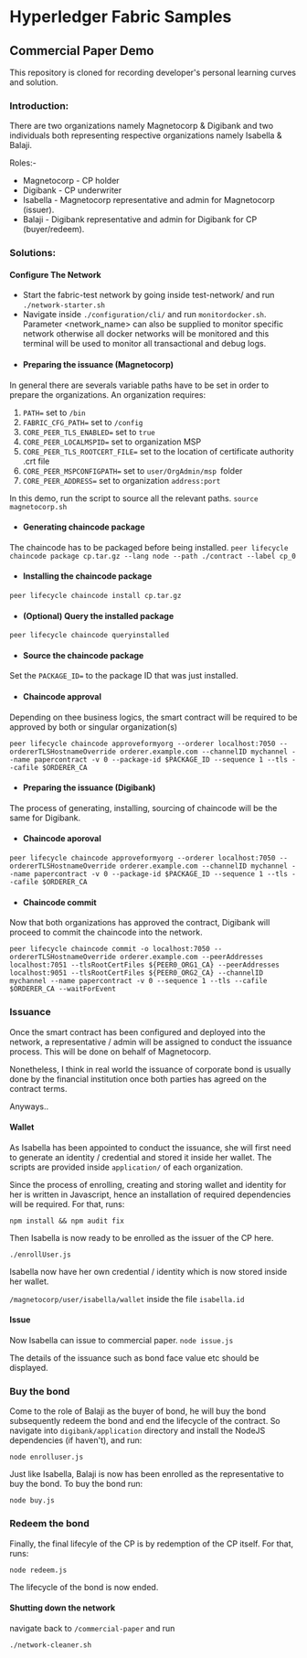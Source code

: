 [//]: # (SPDX-License-Identifier: CC-BY-4.0)

# Hyperledger Fabric Samples 

## Commercial Paper Demo
This repository is cloned for recording developer's personal learning curves and solution.

### Introduction:
There are two organizations namely Magnetocorp & Digibank and two individuals both representing respective organizations namely Isabella & Balaji.

Roles:- 
 * Magnetocorp - CP holder
 * Digibank - CP underwriter
 * Isabella - Magnetocorp representative and admin for Magnetocorp (issuer).
 * Balaji - Digibank representative and admin for Digibank for CP (buyer/redeem). 

### Solutions:
 #### Configure The Network
* Start the fabric-test network by going inside test-network/ and run `./network-starter.sh`
* Navigate inside `./configuration/cli/` and run `monitordocker.sh`. Parameter <network_name> can also be supplied to monitor specific network otherwise all docker networks will be monitored and this terminal will be used to monitor all transactional and debug logs.
* #### Preparing the issuance (Magnetocorp)
In general there are severals variable paths have to be set in order to prepare the organizations. An organization requires:

1. `PATH=` set to `/bin`
2. `FABRIC_CFG_PATH=` set to `/config`
3. `CORE_PEER_TLS_ENABLED=` set to `true`
4. `CORE_PEER_LOCALMSPID=` set to organization MSP
5. `CORE_PEER_TLS_ROOTCERT_FILE=` set to the location of certificate authority .crt file
6. `CORE_PEER_MSPCONFIGPATH=` set to `user/OrgAdmin/msp `folder
7. `CORE_PEER_ADDRESS=` set to organization `address:port`

In this demo, run the script to source all the relevant paths.
`source magnetocorp.sh`

* #### Generating chaincode package

The chaincode has to be packaged before being installed.
`peer lifecycle chaincode package cp.tar.gz --lang node --path ./contract --label cp_0`

* #### Installing the chaincode package

`peer lifecycle chaincode install cp.tar.gz`

* #### (Optional) Query the installed package

`peer lifecycle chaincode queryinstalled`

* #### Source the chaincode package
Set the `PACKAGE_ID=` to the package ID that was just installed.

* #### Chaincode approval
Depending on thee business logics, the smart contract will be required to be approved by both or singular organization(s)

`peer lifecycle chaincode approveformyorg --orderer localhost:7050 --ordererTLSHostnameOverride orderer.example.com --channelID mychannel --name papercontract -v 0 --package-id $PACKAGE_ID --sequence 1 --tls --cafile $ORDERER_CA `

* #### Preparing the issuance (Digibank)

The process of generating, installing, sourcing of chaincode will be the same for Digibank.

* #### Chaincode aporoval

`peer lifecycle chaincode approveformyorg --orderer localhost:7050 --ordererTLSHostnameOverride orderer.example.com --channelID mychannel --name papercontract -v 0 --package-id $PACKAGE_ID --sequence 1 --tls --cafile $ORDERER_CA `

* #### Chaincode commit
Now that both organizations has approved the contract, Digibank will proceed to commit the chaincode into the network.

`peer lifecycle chaincode commit -o localhost:7050 --ordererTLSHostnameOverride orderer.example.com --peerAddresses localhost:7051 --tlsRootCertFiles ${PEER0_ORG1_CA} --peerAddresses localhost:9051 --tlsRootCertFiles ${PEER0_ORG2_CA} --channelID mychannel --name papercontract -v 0 --sequence 1 --tls --cafile $ORDERER_CA --waitForEvent`

### Issuance

Once the smart contract has been configured and deployed into the network, a representative / admin will be assigned to conduct the issuance process. This will be done on behalf of Magnetocorp. 

Nonetheless, I think in real world the issuance of corporate bond is usually done by the financial institution once both parties has agreed on the contract terms.

Anyways..

#### Wallet 

As Isabella has been appointed to conduct the issuance, she will first need to generate an identity / credential and stored it inside her wallet. The scripts are provided inside `application/` of each organization.

Since the process of enrolling, creating and storing wallet and identity for her is written in Javascript, hence an installation of required dependencies will be required. For that, runs:

`npm install && npm audit fix`

Then Isabella is now ready to be enrolled as the issuer of the CP here.

`./enrollUser.js`

Isabella now have her own credential / identity which is now stored inside her wallet. 

`/magnetocorp/user/isabella/wallet` inside the file `isabella.id`


#### Issue

Now Isabella can issue to commercial paper.
`node issue.js`

The details of the issuance such as bond face value etc should be displayed.


### Buy the bond

Come to the role of Balaji as the buyer of bond, he will buy the bond subsequently redeem the bond and end the lifecycle of the contract. So navigate into `digibank/application` directory and install the NodeJS dependencies (if haven't), and run:

`node enrolluser.js`

Just like Isabella, Balaji is now has been enrolled as the representative to buy the bond. To buy the bond run:

`node buy.js`

### Redeem the bond

Finally, the final lifecyle of the CP is by redemption of the CP itself. For that, runs:

`node redeem.js`

The lifecycle of the bond is now ended.

#### Shutting down the network

navigate back to `/commercial-paper` and run 

`./network-cleaner.sh`




